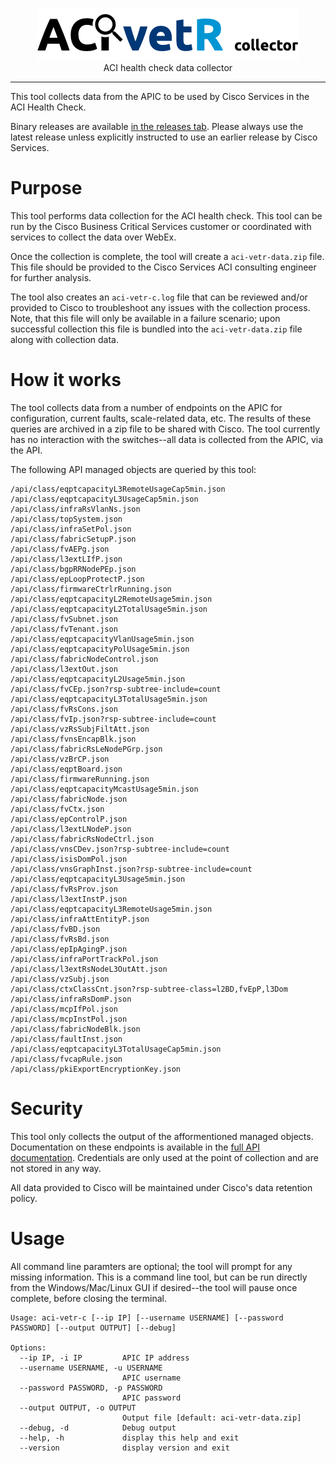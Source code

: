 <p align="center">
<img src="logo.png" width="418" height="84" border="0" alt="ACI vetR collector">
<br/>
ACI health check data collector
<p>
<hr/>

This tool collects data from the APIC to be used by Cisco Services in the ACI Health Check.

Binary releases are available [in the releases tab](https://github.com/brightpuddle/aci-vetr-collector/releases). Please always use the latest release unless explicitly instructed to use an earlier release by Cisco Services.



# Purpose

This tool performs data collection for the ACI health check. This tool can be run by the Cisco Business Critical Services customer or coordinated with services to collect the data over WebEx.

Once the collection is complete, the tool will create a `aci-vetr-data.zip` file. This file should be provided to the Cisco Services ACI consulting engineer for further analysis.

The tool also creates an `aci-vetr-c.log` file that can be reviewed and/or provided to Cisco to troubleshoot any issues with the collection process. Note, that this file will only be available in a failure scenario; upon successful collection this file is bundled into the `aci-vetr-data.zip` file along with collection data.

# How it works

The tool collects data from a number of endpoints on the APIC for configuration, current faults, scale-related data, etc. The results of these queries are archived in a zip file to be shared with Cisco. The tool currently has no interaction with the switches--all data is collected from the APIC, via the API.

The following API managed objects are queried by this tool:

```
/api/class/eqptcapacityL3RemoteUsageCap5min.json
/api/class/eqptcapacityL3UsageCap5min.json
/api/class/infraRsVlanNs.json
/api/class/topSystem.json
/api/class/infraSetPol.json
/api/class/fabricSetupP.json
/api/class/fvAEPg.json
/api/class/l3extLIfP.json
/api/class/bgpRRNodePEp.json
/api/class/epLoopProtectP.json
/api/class/firmwareCtrlrRunning.json
/api/class/eqptcapacityL2RemoteUsage5min.json
/api/class/eqptcapacityL2TotalUsage5min.json
/api/class/fvSubnet.json
/api/class/fvTenant.json
/api/class/eqptcapacityVlanUsage5min.json
/api/class/eqptcapacityPolUsage5min.json
/api/class/fabricNodeControl.json
/api/class/l3extOut.json
/api/class/eqptcapacityL2Usage5min.json
/api/class/fvCEp.json?rsp-subtree-include=count
/api/class/eqptcapacityL3TotalUsage5min.json
/api/class/fvRsCons.json
/api/class/fvIp.json?rsp-subtree-include=count
/api/class/vzRsSubjFiltAtt.json
/api/class/fvnsEncapBlk.json
/api/class/fabricRsLeNodePGrp.json
/api/class/vzBrCP.json
/api/class/eqptBoard.json
/api/class/firmwareRunning.json
/api/class/eqptcapacityMcastUsage5min.json
/api/class/fabricNode.json
/api/class/fvCtx.json
/api/class/epControlP.json
/api/class/l3extLNodeP.json
/api/class/fabricRsNodeCtrl.json
/api/class/vnsCDev.json?rsp-subtree-include=count
/api/class/isisDomPol.json
/api/class/vnsGraphInst.json?rsp-subtree-include=count
/api/class/eqptcapacityL3Usage5min.json
/api/class/fvRsProv.json
/api/class/l3extInstP.json
/api/class/eqptcapacityL3RemoteUsage5min.json
/api/class/infraAttEntityP.json
/api/class/fvBD.json
/api/class/fvRsBd.json
/api/class/epIpAgingP.json
/api/class/infraPortTrackPol.json
/api/class/l3extRsNodeL3OutAtt.json
/api/class/vzSubj.json
/api/class/ctxClassCnt.json?rsp-subtree-class=l2BD,fvEpP,l3Dom
/api/class/infraRsDomP.json
/api/class/mcpIfPol.json
/api/class/mcpInstPol.json
/api/class/fabricNodeBlk.json
/api/class/faultInst.json
/api/class/eqptcapacityL3TotalUsageCap5min.json
/api/class/fvcapRule.json
/api/class/pkiExportEncryptionKey.json
```

# Security
This tool only collects the output of the afformentioned managed objects. Documentation on these endpoints is available in the [full API documentation](https://developer.cisco.com/site/apic-mim-ref-api/). Credentials are only used at the point of collection and are not stored in any way.

All data provided to Cisco will be maintained under Cisco's data retention policy.

# Usage

All command line paramters are optional; the tool will prompt for any missing information. This is a command line tool, but can be run directly from the Windows/Mac/Linux GUI if desired--the tool will pause once complete, before closing the terminal.

```
Usage: aci-vetr-c [--ip IP] [--username USERNAME] [--password PASSWORD] [--output OUTPUT] [--debug]

Options:
  --ip IP, -i IP         APIC IP address
  --username USERNAME, -u USERNAME
                         APIC username
  --password PASSWORD, -p PASSWORD
                         APIC password
  --output OUTPUT, -o OUTPUT
                         Output file [default: aci-vetr-data.zip]
  --debug, -d            Debug output
  --help, -h             display this help and exit
  --version              display version and exit
```
